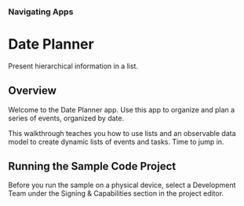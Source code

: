 ### Navigating Apps

# Date Planner

Present hierarchical information in a list.

## Overview

Welcome to the Date Planner app. Use this app to organize and plan a series of events, organized by date.

This walkthrough teaches you how to use lists and an observable data model to create dynamic lists of events and tasks. Time to jump in.

## Running the Sample Code Project

Before you run the sample on a physical device, select a Development Team under the Signing & Capabilities section in the project editor.
